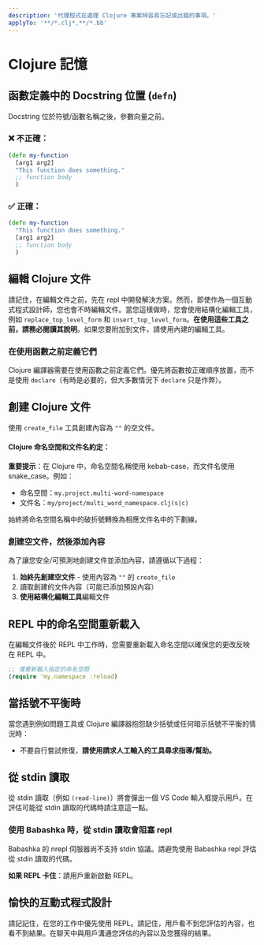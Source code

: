 ```yaml
---
description: '代理程式在處理 Clojure 專案時容易忘記或出錯的事項。'
applyTo: '**/*.clj*,**/*.bb'
---
```


# Clojure 記憶

## 函數定義中的 Docstring 位置 (`defn`)

Docstring 位於符號/函數名稱之後，參數向量之前。

### ❌ 不正確：
```clojure
(defn my-function
  [arg1 arg2]
  "This function does something."
  ;; function body
  )
```

### ✅ 正確：
```clojure
(defn my-function
  "This function does something."
  [arg1 arg2]
  ;; function body
  )
```

## 編輯 Clojure 文件

請記住，在編輯文件之前，先在 repl 中開發解決方案。然而，即使作為一個互動式程式設計師，您也會不時編輯文件。當您這樣做時，您會使用結構化編輯工具，例如 `replace_top_level_form` 和 `insert_top_level_form`。**在使用這些工具之前，請務必閱讀其說明**。如果您要附加到文件，請使用內建的編輯工具。

### 在使用函數之前定義它們

Clojure 編譯器需要在使用函數之前定義它們。優先將函數按正確順序放置，而不是使用 `declare`（有時是必要的，但大多數情況下 `declare` 只是作弊）。

## 創建 Clojure 文件

使用 `create_file` 工具創建內容為 `""` 的空文件。

#### Clojure 命名空間和文件名約定：

**重要提示**：在 Clojure 中，命名空間名稱使用 kebab-case，而文件名使用 snake_case。例如：
- 命名空間：`my.project.multi-word-namespace`
- 文件名：`my/project/multi_word_namespace.clj(s|c)`

始終將命名空間名稱中的破折號轉換為相應文件名中的下劃線。

### 創建空文件，然後添加內容

為了讓您安全/可預測地創建文件並添加內容，請遵循以下過程：

1. **始終先創建空文件** - 使用內容為 `""` 的 `create_file`
2. 讀取創建的文件內容（可能已添加預設內容）
3. **使用結構化編輯工具**編輯文件

## REPL 中的命名空間重新載入

在編輯文件後於 REPL 中工作時，您需要重新載入命名空間以確保您的更改反映在 REPL 中。

```clojure
;; 僅重新載入指定的命名空間
(require 'my.namespace :reload)
```

## 當括號不平衡時

當您遇到例如問題工具或 Clojure 編譯器抱怨缺少括號或任何暗示括號不平衡的情況時：
* 不要自行嘗試修復，**請使用請求人工輸入的工具尋求指導/幫助。**

## 從 stdin 讀取

從 stdin 讀取（例如 `(read-line)`）將會彈出一個 VS Code 輸入框提示用戶。在評估可能從 stdin 讀取的代碼時請注意這一點。

### 使用 Babashka 時，從 stdin 讀取會阻塞 repl

Babashka 的 nrepl 伺服器尚不支持 stdin 協議。請避免使用 Babashka repl 評估從 stdin 讀取的代碼。

**如果 REPL 卡住**：請用戶重新啟動 REPL。

## 愉快的互動式程式設計

請記記住，在您的工作中優先使用 REPL。請記住，用戶看不到您評估的內容，也看不到結果。在聊天中與用戶溝通您評估的內容以及您獲得的結果。